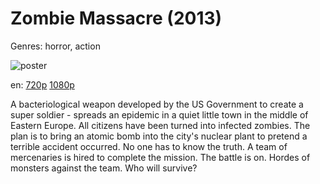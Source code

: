 # Zombie Massacre (2013)

Genres: horror, action

![poster](http://image.tmdb.org/t/p/w500/8LRsVQQBD7HRL1bET321ZhtorzA.jpg)

en:
  [720p](magnet:?xt=urn:btih:0948435A3AD1D3291DD89E57A8E902EC0BC9E48B&tr=udp://glotorrents.pw:6969/announce&tr=udp://tracker.opentrackr.org:1337/announce&tr=udp://torrent.gresille.org:80/announce&tr=udp://tracker.openbittorrent.com:80&tr=udp://tracker.coppersurfer.tk:6969&tr=udp://tracker.leechers-paradise.org:6969&tr=udp://p4p.arenabg.ch:1337&tr=udp://tracker.internetwarriors.net:1337)
  [1080p](magnet:?xt=urn:btih:16135202AC45F6F36D0EF5644EDB70FFA18F185A&tr=udp://glotorrents.pw:6969/announce&tr=udp://tracker.opentrackr.org:1337/announce&tr=udp://torrent.gresille.org:80/announce&tr=udp://tracker.openbittorrent.com:80&tr=udp://tracker.coppersurfer.tk:6969&tr=udp://tracker.leechers-paradise.org:6969&tr=udp://p4p.arenabg.ch:1337&tr=udp://tracker.internetwarriors.net:1337)
  


A bacteriological weapon developed by the US Government to create a super soldier - spreads an epidemic in a quiet little town in the middle of Eastern Europe. All citizens have been turned into infected zombies. The plan is to bring an atomic bomb into the city's nuclear plant to pretend a terrible accident occurred. No one has to know the truth. A team of mercenaries is hired to complete the mission. The battle is on. Hordes of monsters against the team. Who will survive?